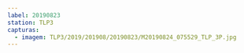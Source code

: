 ```yaml
---
label: 20190823
station: TLP3
capturas:
  - imagem: TLP3/2019/201908/20190823/M20190824_075529_TLP_3P.jpg
---
```

